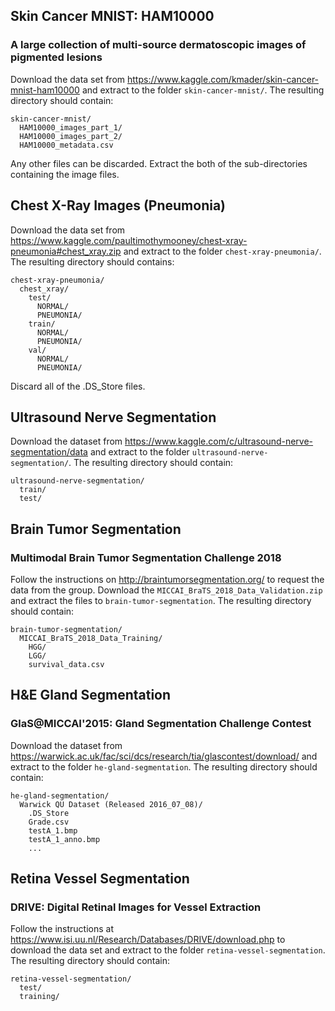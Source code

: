 
## Skin Cancer MNIST: HAM10000
### A large collection of multi-source dermatoscopic images of pigmented lesions
Download the data set from https://www.kaggle.com/kmader/skin-cancer-mnist-ham10000 and extract to the folder ```skin-cancer-mnist/```. The resulting directory should contain:
```
skin-cancer-mnist/
  HAM10000_images_part_1/
  HAM10000_images_part_2/
  HAM10000_metadata.csv
```
Any other files can be discarded. Extract the both of the sub-directories containing the image files.


## Chest X-Ray Images (Pneumonia)
Download the data set from https://www.kaggle.com/paultimothymooney/chest-xray-pneumonia#chest_xray.zip and extract to the folder ```chest-xray-pneumonia/```. The resulting directory should contains:
```
chest-xray-pneumonia/
  chest_xray/
    test/
      NORMAL/
      PNEUMONIA/
    train/
      NORMAL/
      PNEUMONIA/
    val/
      NORMAL/
      PNEUMONIA/
```
Discard all of the .DS_Store files.


## Ultrasound Nerve Segmentation
Download the dataset from https://www.kaggle.com/c/ultrasound-nerve-segmentation/data and extract to the folder ```ultrasound-nerve-segmentation/```. The resulting directory should contain:

```
ultrasound-nerve-segmentation/
  train/
  test/
```


## Brain Tumor Segmentation
### Multimodal Brain Tumor Segmentation Challenge 2018
Follow the instructions on http://braintumorsegmentation.org/ to request the data from the group. Download the ```MICCAI_BraTS_2018_Data_Validation.zip``` and extract the files to ```brain-tumor-segmentation```. The resulting directory should contain:
```
brain-tumor-segmentation/
  MICCAI_BraTS_2018_Data_Training/
    HGG/
    LGG/
    survival_data.csv
```


## H&E Gland Segmentation
### GlaS@MICCAI'2015: Gland Segmentation Challenge Contest
Download the dataset from https://warwick.ac.uk/fac/sci/dcs/research/tia/glascontest/download/ and extract to the folder ```he-gland-segmentation```. The resulting directory should contain:
```
he-gland-segmentation/
  Warwick QU Dataset (Released 2016_07_08)/
    .DS_Store
    Grade.csv
    testA_1.bmp
    testA_1_anno.bmp
    ...
```


## Retina Vessel Segmentation
### DRIVE: Digital Retinal Images for Vessel Extraction
Follow the instructions at https://www.isi.uu.nl/Research/Databases/DRIVE/download.php to download the data set and extract to the folder ```retina-vessel-segmentation```. The resulting directory should contain:
```
retina-vessel-segmentation/
  test/
  training/
```
